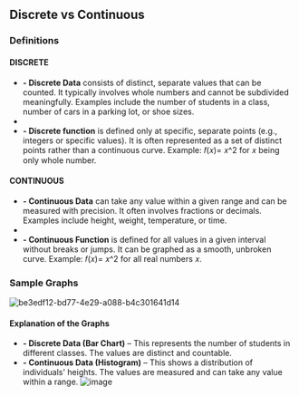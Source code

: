 ## Discrete vs Continuous

### Definitions
#### DISCRETE
- **- Discrete Data** consists of distinct, separate values that can be counted. It typically involves whole numbers and cannot be subdivided meaningfully. Examples include the number of students in a class, number of cars in a parking lot, or shoe sizes.
- 
- **- Discrete function** is defined only at specific, separate points (e.g., integers or specific values). It is often represented as a set of distinct points rather than a continuous curve. Example: 𝑓(𝑥)= 𝑥^2 for 𝑥 being only whole number.
#### CONTINUOUS 
- **- Continuous Data** can take any value within a given range and can be measured with precision. It often involves fractions or decimals. Examples include height, weight, temperature, or time.
- 
- **- Continuous Function** is defined for all values in a given interval without breaks or jumps. It can be graphed as a smooth, unbroken curve. Example: 𝑓(𝑥)= 𝑥^2 for all real numbers 𝑥.

### Sample Graphs
![be3edf12-bd77-4e29-a088-b4c301641d14](https://github.com/user-attachments/assets/c4c7a01a-7a23-4251-8cd2-86e3563d8231)
#### Explanation of the Graphs
- **- Discrete Data (Bar Chart)** – This represents the number of students in different classes. The values are distinct and countable.
- **- Continuous Data (Histogram)** – This shows a distribution of individuals' heights. The values are measured and can take any value within a range.
![image](https://github.com/user-attachments/assets/78848ece-17bf-4c19-889b-5d6e33af5c62)
